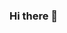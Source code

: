 ### Hi there 👋

<!--
**AvanAvi/AvanAvi** is a ✨ _special_ ✨ repository because its `README.md` (this file) appears on your GitHub profile.
<p align="center">
  <img src="https://capsule-render.vercel.app/api?text=Hola Folks!! Avan this side!🕹️&animation=fadeIn&type=waving&color=gradient&height=100"/>
</p>
Here are some ideas to get you started:

- 🔭 I’m currently working on Optimisation Problems in finance : Portfolio Optimisation 
- 🌱 I’m currently learning Quantum computing : Quantum Annealing to be speific!!
- 👯 I’m looking to collaborate on 
- 🤔 I’m looking for help with "I've got no idea what to fill in here !!!"

- 📫 How to reach me: avanishere@tutamail.com (I respond within a week max )


